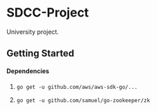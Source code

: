 # SDCC-Project
University project.

## Getting Started

#### Dependencies

1. `go get -u github.com/aws/aws-sdk-go/...`

2. `go get -u github.com/samuel/go-zookeeper/zk`
